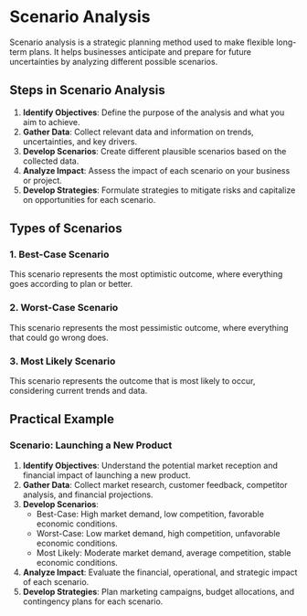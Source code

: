 # Scenario Analysis

Scenario analysis is a strategic planning method used to make flexible long-term plans. It helps businesses anticipate and prepare for future uncertainties by analyzing different possible scenarios.

## Steps in Scenario Analysis

1. **Identify Objectives**: Define the purpose of the analysis and what you aim to achieve.
2. **Gather Data**: Collect relevant data and information on trends, uncertainties, and key drivers.
3. **Develop Scenarios**: Create different plausible scenarios based on the collected data.
4. **Analyze Impact**: Assess the impact of each scenario on your business or project.
5. **Develop Strategies**: Formulate strategies to mitigate risks and capitalize on opportunities for each scenario.

## Types of Scenarios

### 1. Best-Case Scenario
This scenario represents the most optimistic outcome, where everything goes according to plan or better.

### 2. Worst-Case Scenario
This scenario represents the most pessimistic outcome, where everything that could go wrong does.

### 3. Most Likely Scenario
This scenario represents the outcome that is most likely to occur, considering current trends and data.

## Practical Example

### Scenario: Launching a New Product

1. **Identify Objectives**: Understand the potential market reception and financial impact of launching a new product.
2. **Gather Data**: Collect market research, customer feedback, competitor analysis, and financial projections.
3. **Develop Scenarios**:
   - Best-Case: High market demand, low competition, favorable economic conditions.
   - Worst-Case: Low market demand, high competition, unfavorable economic conditions.
   - Most Likely: Moderate market demand, average competition, stable economic conditions.
4. **Analyze Impact**: Evaluate the financial, operational, and strategic impact of each scenario.
5. **Develop Strategies**: Plan marketing campaigns, budget allocations, and contingency plans for each scenario.
